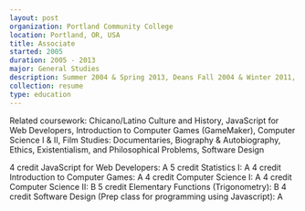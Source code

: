 ```yaml
---
layout: post
organization: Portland Community College
location: Portland, OR, USA
title: Associate
started: 2005
duration: 2005 - 2013
major: General Studies
description: Summer 2004 & Spring 2013, Deans Fall 2004 & Winter 2011, President's 2011 & Winter 2013 & Summer 2013
collection: resume
type: education
---
```


Related coursework: Chicano/Latino Culture and History, JavaScript for Web Developers, Introduction to Computer Games (GameMaker), Computer Science I & II, Film Studies: Documentaries, Biography & Autobiography, Ethics, Existentialism, and Philosophical Problems, Software Design

4 credit JavaScript for Web Developers: A
5 credit Statistics I: A
4 credit Introduction to Computer Games: A
4 credit Computer Science I: A
4 credit Computer Science II: B
5 credit Elementary Functions (Trigonometry): B
4 credit Software Design (Prep class for programming using Javascript): A
